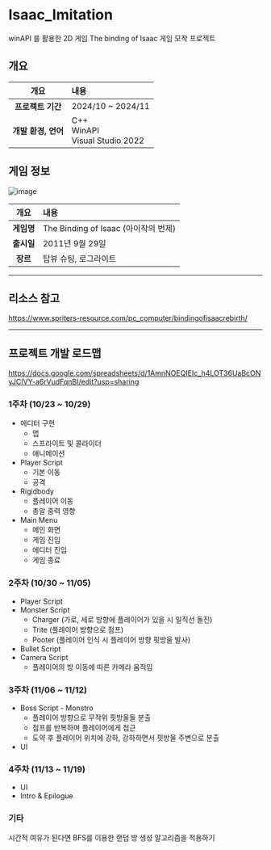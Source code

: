 # Isaac_Imitation
winAPI 를 활용한 2D 게임 The binding of Isaac 게임 모작 프로젝트

## 개요
| 개요 | 내용 |
|:--------:|:--------|
| **프로젝트 기간** | 2024/10 ~ 2024/11 |
| **개발 환경, 언어** | C++ </br> WinAPI </br> Visual Studio 2022|

## 게임 정보
![image](https://github.com/user-attachments/assets/548b3589-6f24-47ec-9706-9487e55fcf90)

| 개요 | 내용 |
|:--------:|:--------|
| **게임명** | The Binding of Isaac (아이작의 번제) |
| **출시일** | 2011년 9월 29일 |
| **장르** | 탑뷰 슈팅, 로그라이트 |
---
## 리소스 참고
https://www.spriters-resource.com/pc_computer/bindingofisaacrebirth/

---
## 프로젝트 개발 로드맵
https://docs.google.com/spreadsheets/d/1AmnNOEQIEIc_h4LOT36UaBcONyJCIVY-a6rVudFqnBI/edit?usp=sharing

### 1주차 (10/23 ~ 10/29)
- 에디터 구현
  - 맵
  - 스프라이트 및 콜라이더
  - 애니메이션
- Player Script
  - 기본 이동
  - 공격
- Rigidbody
  - 플레이어 이동
  - 총알 중력 영향
- Main Menu
  - 메인 화면
  - 게임 진입
  - 에디터 진입
  - 게임 종료
    
### 2주차 (10/30 ~ 11/05)
- Player Script
- Monster Script
  - Charger (가로, 세로 방향에 플레이어가 있을 시 일직선 돌진)
  - Trite (플레이어 방향으로 점프)
  - Pooter (플레이어 인식 시 플레이어 방향 핏방울 발사)
- Bullet Script
- Camera Script
  - 플레이어의 방 이동에 따른 카메라 움직임

### 3주차 (11/06 ~ 11/12)
- Boss Script - Monstro
  - 플레이어 방향으로 무작위 핏방울들 분출
  - 점프를 반복하며 플레이어에게 접근
  - 도약 후 플레이어 위치에 강하, 강하하면서 핏방울 주변으로 분출
- UI

### 4주차 (11/13 ~ 11/19)
- UI
- Intro & Epilogue

### 기타
시간적 여유가 된다면 BFS를 이용한 랜덤 방 생성 알고리즘을 적용하기
